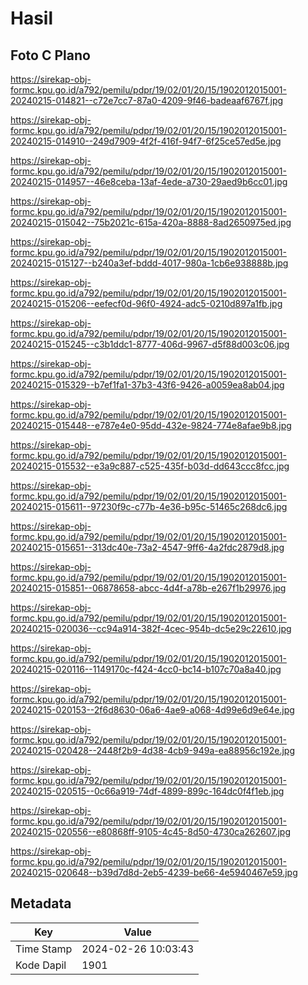 # Hasil

## Foto C Plano

https://sirekap-obj-formc.kpu.go.id/a792/pemilu/pdpr/19/02/01/20/15/1902012015001-20240215-014821--c72e7cc7-87a0-4209-9f46-badeaaf6767f.jpg

https://sirekap-obj-formc.kpu.go.id/a792/pemilu/pdpr/19/02/01/20/15/1902012015001-20240215-014910--249d7909-4f2f-416f-94f7-6f25ce57ed5e.jpg

https://sirekap-obj-formc.kpu.go.id/a792/pemilu/pdpr/19/02/01/20/15/1902012015001-20240215-014957--46e8ceba-13af-4ede-a730-29aed9b6cc01.jpg

https://sirekap-obj-formc.kpu.go.id/a792/pemilu/pdpr/19/02/01/20/15/1902012015001-20240215-015042--75b2021c-615a-420a-8888-8ad2650975ed.jpg

https://sirekap-obj-formc.kpu.go.id/a792/pemilu/pdpr/19/02/01/20/15/1902012015001-20240215-015127--b240a3ef-bddd-4017-980a-1cb6e938888b.jpg

https://sirekap-obj-formc.kpu.go.id/a792/pemilu/pdpr/19/02/01/20/15/1902012015001-20240215-015206--eefecf0d-96f0-4924-adc5-0210d897a1fb.jpg

https://sirekap-obj-formc.kpu.go.id/a792/pemilu/pdpr/19/02/01/20/15/1902012015001-20240215-015245--c3b1ddc1-8777-406d-9967-d5f88d003c06.jpg

https://sirekap-obj-formc.kpu.go.id/a792/pemilu/pdpr/19/02/01/20/15/1902012015001-20240215-015329--b7ef1fa1-37b3-43f6-9426-a0059ea8ab04.jpg

https://sirekap-obj-formc.kpu.go.id/a792/pemilu/pdpr/19/02/01/20/15/1902012015001-20240215-015448--e787e4e0-95dd-432e-9824-774e8afae9b8.jpg

https://sirekap-obj-formc.kpu.go.id/a792/pemilu/pdpr/19/02/01/20/15/1902012015001-20240215-015532--e3a9c887-c525-435f-b03d-dd643ccc8fcc.jpg

https://sirekap-obj-formc.kpu.go.id/a792/pemilu/pdpr/19/02/01/20/15/1902012015001-20240215-015611--97230f9c-c77b-4e36-b95c-51465c268dc6.jpg

https://sirekap-obj-formc.kpu.go.id/a792/pemilu/pdpr/19/02/01/20/15/1902012015001-20240215-015651--313dc40e-73a2-4547-9ff6-4a2fdc2879d8.jpg

https://sirekap-obj-formc.kpu.go.id/a792/pemilu/pdpr/19/02/01/20/15/1902012015001-20240215-015851--06878658-abcc-4d4f-a78b-e267f1b29976.jpg

https://sirekap-obj-formc.kpu.go.id/a792/pemilu/pdpr/19/02/01/20/15/1902012015001-20240215-020036--cc94a914-382f-4cec-954b-dc5e29c22610.jpg

https://sirekap-obj-formc.kpu.go.id/a792/pemilu/pdpr/19/02/01/20/15/1902012015001-20240215-020116--1149170c-f424-4cc0-bc14-b107c70a8a40.jpg

https://sirekap-obj-formc.kpu.go.id/a792/pemilu/pdpr/19/02/01/20/15/1902012015001-20240215-020153--2f6d8630-06a6-4ae9-a068-4d99e6d9e64e.jpg

https://sirekap-obj-formc.kpu.go.id/a792/pemilu/pdpr/19/02/01/20/15/1902012015001-20240215-020428--2448f2b9-4d38-4cb9-949a-ea88956c192e.jpg

https://sirekap-obj-formc.kpu.go.id/a792/pemilu/pdpr/19/02/01/20/15/1902012015001-20240215-020515--0c66a919-74df-4899-899c-164dc0f4f1eb.jpg

https://sirekap-obj-formc.kpu.go.id/a792/pemilu/pdpr/19/02/01/20/15/1902012015001-20240215-020556--e80868ff-9105-4c45-8d50-4730ca262607.jpg

https://sirekap-obj-formc.kpu.go.id/a792/pemilu/pdpr/19/02/01/20/15/1902012015001-20240215-020648--b39d7d8d-2eb5-4239-be66-4e5940467e59.jpg


## Metadata

| Key        | Value               |
| ---------- | ------------------- |
| Time Stamp | 2024-02-26 10:03:43 |
| Kode Dapil | 1901                |



